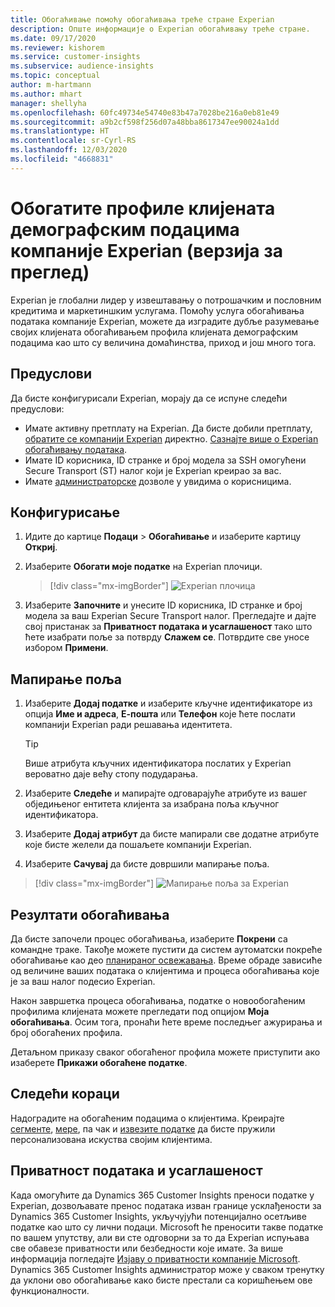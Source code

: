 ```yaml
---
title: Обогаћивање помоћу обогаћивања треће стране Experian
description: Опште информације о Experian обогаћивању треће стране.
ms.date: 09/17/2020
ms.reviewer: kishorem
ms.service: customer-insights
ms.subservice: audience-insights
ms.topic: conceptual
author: m-hartmann
ms.author: mhart
manager: shellyha
ms.openlocfilehash: 60fc49734e54740e83b47a7028be216a0eb81e49
ms.sourcegitcommit: a9b2cf598f256d07a48bba8617347ee90024a1dd
ms.translationtype: HT
ms.contentlocale: sr-Cyrl-RS
ms.lasthandoff: 12/03/2020
ms.locfileid: "4668831"
---
```

# <a name="enrich-customer-profiles-with-demographics-from-experian-preview"></a>Обогатите профиле клијената демографским подацима компаније Experian (верзија за преглед)

Experian је глобални лидер у извештавању о потрошачким и пословним кредитима и маркетиншким услугама. Помоћу услуга обогаћивања података компаније Experian, можете да изградите дубље разумевање својих клијената обогаћивањем профила клијената демографским подацима као што су величина домаћинства, приход и још много тога.

## <a name="prerequisites"></a>Предуслови

Да бисте конфигурисали Experian, морају да се испуне следећи предуслови:

- Имате активну претплату на Experian. Да бисте добили претплату, [обратите се компанији Experian](https://www.experian.com/marketing-services/contact) директно. [Сазнајте више о Experian обогаћивању података](https://www.experian.com/marketing-services/microsoft?cmpid=ems_web_mci_cdppage).
- Имате ID корисника, ID странке и број модела за SSH омогућени Secure Transport (ST) налог који је Experian креирао за вас.
- Имате [администраторске](permissions.md#administrator) дозволе у увидима о корисницима.

## <a name="configuration"></a>Конфигурисање

1. Идите до картице **Подаци** > **Обогаћивање** и изаберите картицу **Откриј**.

1. Изаберите **Обогати моје податке** на Experian плочици.

   > [!div class="mx-imgBorder"]
   > ![Experian плочица](media/experian-tile.png "Experian плочица")

1. Изаберите **Започните** и унесите ID корисника, ID странке и број модела за ваш Experian Secure Transport налог. Прегледајте и дајте свој пристанак за **Приватност података и усаглашеност** тако што ћете изабрати поље за потврду **Слажем се**. Потврдите све уносе избором **Примени**.

## <a name="map-your-fields"></a>Мапирање поља

1. Изаберите **Додај податке** и изаберите кључне идентификаторе из опција **Име и адреса**, **Е-пошта** или **Телефон** које ћете послати компанији Experian ради решавања идентитета.

   > [!TIP]
   > Више атрибута кључних идентификатора послатих у Experian вероватно даје већу стопу подударања.

1. Изаберите **Следеће** и мапирајте одговарајуће атрибуте из вашег обједињеног ентитета клијента за изабрана поља кључног идентификатора.

1. Изаберите **Додај атрибут** да бисте мапирали све додатне атрибуте које бисте желели да пошаљете компанији Experian.

1.  Изаберите **Сачувај** да бисте довршили мапирање поља.

   > [!div class="mx-imgBorder"]
   > ![Мапирање поља за Experian](media/experian-field-mapping.png "Мапирање поља за Experian")

## <a name="enrichment-results"></a>Резултати обогаћивања

Да бисте започели процес обогаћивања, изаберите **Покрени** са командне траке. Такође можете пустити да систем аутоматски покреће обогаћивање као део [планираног освежавања](system.md#schedule-tab). Време обраде зависиће од величине ваших података о клијентима и процеса обогаћивања које је за ваш налог подесио Experian.

Након завршетка процеса обогаћивања, податке о новообогаћеним профилима клијената можете прегледати под опцијом **Моја обогаћивања**. Осим тога, пронаћи ћете време последњег ажурирања и број обогаћених профила.

Детаљном приказу сваког обогаћеног профила можете приступити ако изаберете **Прикажи обогаћене податке**.

## <a name="next-steps"></a>Следећи кораци

Надоградите на обогаћеним подацима о клијентима. Креирајте [сегменте](segments.md), [мере](measures.md), па чак и [извезите податке](export-destinations.md) да бисте пружили персонализована искуства својим клијентима.

## <a name="data-privacy-and-compliance"></a>Приватност података и усаглашеност

Када омогућите да Dynamics 365 Customer Insights преноси податке у Experian, дозвољавате пренос података изван границе усклађености за Dynamics 365 Customer Insights, укључујући потенцијално осетљиве податке као што су лични подаци. Microsoft ће преносити такве податке по вашем упутству, али ви сте одговорни за то да Experian испуњава све обавезе приватности или безбедности које имате. За више информација погледајте [Изјаву о приватности компаније Microsoft](https://go.microsoft.com/fwlink/?linkid=396732).
Dynamics 365 Customer Insights администратор може у сваком тренутку да уклони ово обогаћивање како бисте престали са коришћењем ове функционалности.
